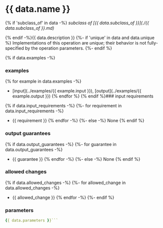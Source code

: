 # {{ data.name }}

{% if 'subclass_of' in data -%}
_subclass of [{{ data.subclass_of }}](./{{ data.subclass_of }}.md)_

{% endif -%}{{ data.description }}
{%- if 'unique' in data and data.unique %} Implementations of this operation are _unique_; their behavior is not fully-specified by the operation parameters.
{%- endif %}

{% if data.examples -%}
### examples

{% for example in data.examples -%}
- [input](../examples/{{ example.input }}), [output](../examples/{{ example.output }})
{% endfor %}
{% endif %}### input requirements

{% if data.input_requirements -%}
{%- for requirement in data.input_requirements -%}
- {{ requirement }}
{% endfor -%}
{%- else -%}
None
{% endif %}
### output guarantees

{% if data.output_guarantees -%}
{%- for guarantee in data.output_guarantees -%}
- {{ guarantee }}
{% endfor -%}
{%- else -%}
None
{% endif %}
### allowed changes

{% if data.allowed_changes -%}
{%- for allowed_change in data.allowed_changes -%}
- {{ allowed_change }}
{% endfor -%}
{%- endif %}
### parameters

```yaml
{{ data.parameters }}```
